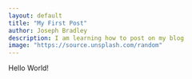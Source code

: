 ```yaml
---
layout: default
title: "My First Post"
author: Joseph Bradley
description: I am learning how to post on my blog
image: "https://source.unsplash.com/random"
---
```

Hello World!

